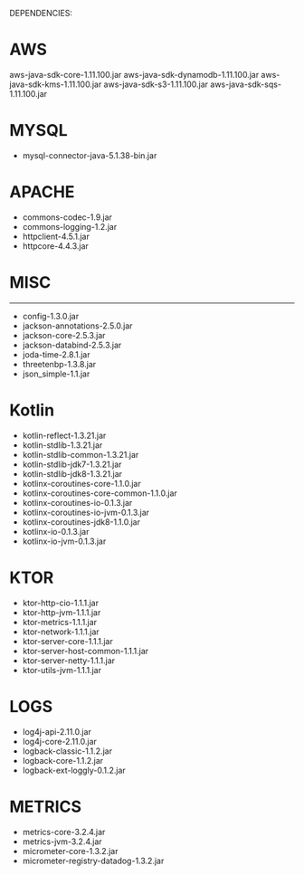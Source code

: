 DEPENDENCIES:


# AWS
aws-java-sdk-core-1.11.100.jar
aws-java-sdk-dynamodb-1.11.100.jar
aws-java-sdk-kms-1.11.100.jar
aws-java-sdk-s3-1.11.100.jar
aws-java-sdk-sqs-1.11.100.jar


# MYSQL
- mysql-connector-java-5.1.38-bin.jar


# APACHE
- commons-codec-1.9.jar
- commons-logging-1.2.jar
- httpclient-4.5.1.jar
- httpcore-4.4.3.jar


# MISC
----------------------------------------------------------------------------------------
- config-1.3.0.jar
- jackson-annotations-2.5.0.jar
- jackson-core-2.5.3.jar
- jackson-databind-2.5.3.jar
- joda-time-2.8.1.jar
- threetenbp-1.3.8.jar
- json_simple-1.1.jar

# Kotlin
- kotlin-reflect-1.3.21.jar
- kotlin-stdlib-1.3.21.jar
- kotlin-stdlib-common-1.3.21.jar
- kotlin-stdlib-jdk7-1.3.21.jar
- kotlin-stdlib-jdk8-1.3.21.jar
- kotlinx-coroutines-core-1.1.0.jar
- kotlinx-coroutines-core-common-1.1.0.jar
- kotlinx-coroutines-io-0.1.3.jar
- kotlinx-coroutines-io-jvm-0.1.3.jar
- kotlinx-coroutines-jdk8-1.1.0.jar
- kotlinx-io-0.1.3.jar
- kotlinx-io-jvm-0.1.3.jar

# KTOR
- ktor-http-cio-1.1.1.jar
- ktor-http-jvm-1.1.1.jar
- ktor-metrics-1.1.1.jar
- ktor-network-1.1.1.jar
- ktor-server-core-1.1.1.jar
- ktor-server-host-common-1.1.1.jar
- ktor-server-netty-1.1.1.jar
- ktor-utils-jvm-1.1.1.jar


# LOGS
- log4j-api-2.11.0.jar
- log4j-core-2.11.0.jar
- logback-classic-1.1.2.jar
- logback-core-1.1.2.jar
- logback-ext-loggly-0.1.2.jar

# METRICS
- metrics-core-3.2.4.jar
- metrics-jvm-3.2.4.jar
- micrometer-core-1.3.2.jar
- micrometer-registry-datadog-1.3.2.jar




